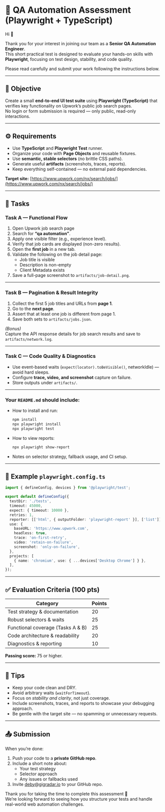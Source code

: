 # 🧪 QA Automation Assessment (Playwright + TypeScript)

Hi 👋  

Thank you for your interest in joining our team as a **Senior QA Automation Engineer**.  
This short practical test is designed to evaluate your hands-on skills with **Playwright**, focusing on test design, stability, and code quality.

Please read carefully and submit your work following the instructions below.

---

## 🎯 Objective
Create a small **end-to-end UI test suite** using **Playwright (TypeScript)** that verifies key functionality on Upwork’s public job search pages.  
No login or form submission is required — only public, read-only interactions.

---

## ⚙️ Requirements
- Use **TypeScript** and **Playwright Test** runner.
- Organize your code with **Page Objects** and reusable fixtures.
- Use **semantic, stable selectors** (no brittle CSS paths).
- Generate useful **artifacts** (screenshots, traces, reports).
- Keep everything self-contained — no external paid dependencies.

**Target site:** [https://www.upwork.com/nx/search/jobs/](https://www.upwork.com/nx/search/jobs/)

---

## 🧠 Tasks

### **Task A — Functional Flow**
1. Open Upwork job search page
2. Search for **“qa automation”**.  
3. Apply one visible filter (e.g., experience level).  
4. Verify that job cards are displayed (non-zero results).  
5. Open the **first job** in a new tab.  
6. Validate the following on the job detail page:
   - Job title is visible  
   - Description is non-empty  
   - Client Metadata exists  
7. Save a full-page screenshot to `artifacts/job-detail.png`.

---

### **Task B — Pagination & Result Integrity**
1. Collect the first 5 job titles and URLs from **page 1**.  
2. Go to the **next page**.  
3. Assert that at least one job is different from page 1.  
4. Save both sets to `artifacts/jobs.json`.

*(Bonus)*  
Capture the API response details for job search results and save to `artifacts/network.log`.

---

### **Task C — Code Quality & Diagnostics**
- Use event-based waits (`expect(locator).toBeVisible()`, networkIdle) — avoid hard sleeps.  
- Configure **trace, video, and screenshot** capture on failure.  
- Store outputs under `artifacts/`.

---

### Your `README.md` should include:
- How to install and run:
  ```bash
  npm install
  npx playwright install
  npx playwright test
  ```
- How to view reports:
  ```bash
  npx playwright show-report
  ```
- Notes on selector strategy, fallback usage, and CI setup.

---

## 🧱 Example `playwright.config.ts`

```ts
import { defineConfig, devices } from '@playwright/test';

export default defineConfig({
  testDir: './tests',
  timeout: 45000,
  expect: { timeout: 10000 },
  retries: 1,
  reporter: [['html', { outputFolder: 'playwright-report' }], ['list']],
  use: {
    baseURL: 'https://www.upwork.com',
    headless: true,
    trace: 'on-first-retry',
    video: 'retain-on-failure',
    screenshot: 'only-on-failure',
  },
  projects: [
    { name: 'chromium', use: { ...devices['Desktop Chrome'] } },
  ],
});
```

---

## ✅ Evaluation Criteria (100 pts)

| Category | Points |
|-----------|---------|
| Test strategy & documentation | 20 |
| Robust selectors & waits | 25 |
| Functional coverage (Tasks A & B) | 25 |
| Code architecture & readability | 20 |
| Diagnostics & reporting | 10 |


**Passing score:** 75 or higher.

---

## 🧭 Tips
- Keep your code clean and DRY.  
- Avoid arbitrary waits (`waitForTimeout`).  
- Focus on *stability and clarity*, not just coverage.  
- Include screenshots, traces, and reports to showcase your debugging approach.  
- Be gentle with the target site — no spamming or unnecessary requests.

---

## 📤 Submission
When you’re done:
1. Push your code to a **private GitHub repo**.  
2. Include a short note about:
   - Your test strategy  
   - Selector approach  
   - Any issues or fallbacks used  
3. Invite deby@gigradar.io to your GitHub repo.

Thank you for taking the time to complete this assessment 🙏  
We’re looking forward to seeing how you structure your tests and handle real-world web automation challenges.
